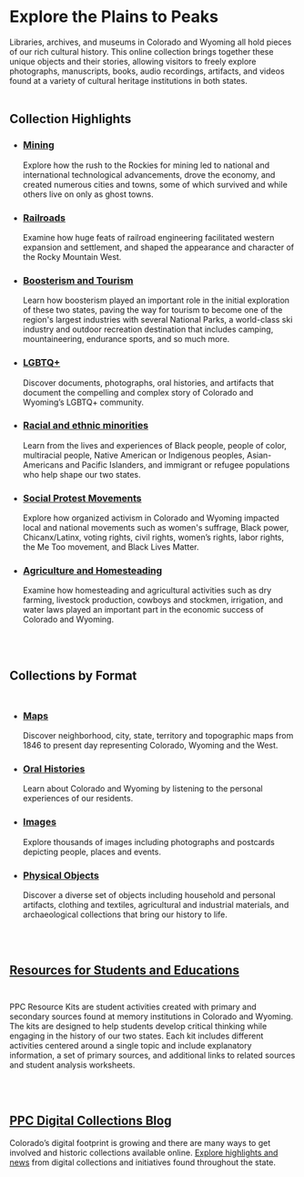 # Explore the Plains to Peaks

Libraries, archives, and museums in Colorado and Wyoming all hold pieces of our rich cultural history. This online
collection brings together these unique objects and their stories, allowing visitors to freely explore photographs,
manuscripts, books, audio recordings, artifacts, and videos found at a variety of cultural heritage institutions in both
states.
<br> <br>

## Collection Highlights

- ### [Mining](/search?q=mine*)

  Explore how the rush to the Rockies for mining led to national and international technological advancements, drove the
  economy, and created numerous cities and towns, some of which survived and while others live on only as ghost towns.

- ### [Railroads](/search?q=railway*+OR+railroad*)

  Examine how huge feats of railroad engineering facilitated western expansion and settlement, and shaped the appearance
  and character of the Rocky Mountain West.

- ### [Boosterism and Tourism](/search?q=camping+OR+Bike*+OR+Tourism+OR+Tourist+OR+Climbing+OR+Mountaineering+OR+raft*+OR+ski+OR+Skiing+OR+%22national+park%22)

  Learn how boosterism played an important role in the initial exploration of these two states, paving the way for
  tourism to become one of the region's largest industries with several National Parks, a world-class ski industry and
  outdoor recreation destination that includes camping, mountaineering, endurance sports, and so much more.

- ### [LGBTQ+](/search?q=Lesbian+OR+LGBT*+OR+bisexual)

  Discover documents, photographs, oral histories, and artifacts that document the compelling and complex story of
  Colorado and Wyoming’s LGBTQ+ community.

- ### [Racial and ethnic minorities](/search?q=%22African+American%22+OR+%22Asian+American%22+OR+Native+American+OR+indigenous+OR+Chicano+OR+%22Mexican+American%22+OR+Chinese+OR+Hispanic+OR+Latino+OR+Migrant+OR+Jews+OR+Jewish+OR+Japanese+OR+Internment)

  Learn from the lives and experiences of Black people, people of color, multiracial people, Native American or
  Indigenous peoples, Asian-Americans and Pacific Islanders, and immigrant or refugee populations who help shape our two
  states.

- ### [Social Protest Movements](/search?q=%22Chicano+movement%22+OR+%22Civil+rights%22+OR+%22Women's+rights%22+OR+%22United+mine+worker*%22+OR+%22Ludlow+Strike%22+OR+Suffrag*+OR+%22Black+lives+matter%22+OR+%22Labor+movement%22+OR+%22Railroad+Strike*%22+OR+%22me+too+movement%22)

  Explore how organized activism in Colorado and Wyoming impacted local and national movements such as women's suffrage,
  Black power, Chicanx/Latinx, voting rights, civil rights, women’s rights, labor rights, the Me Too movement, and Black
  Lives Matter.

- ### [Agriculture and Homesteading](/search?q=%22dry+farming%22+OR+farm*+OR+ranch*+OR+irrigation+OR+cowboy*+OR+stockmen+OR+homestead*+agriculture+OR+beet*+OR+crop*+OR+cattle+OR+sheep)

  Examine how homesteading and agricultural activities such as dry farming, livestock production, cowboys and stockmen,
  irrigation, and water laws played an important part in the economic success of Colorado and Wyoming.

<br> <br>
## Collections by Format<br><br>

- ### [Maps](/search?q=map&type=image)

  Discover neighborhood, city, state, territory and topographic maps from 1846 to present day representing Colorado,
  Wyoming and the West.

- ### [Oral Histories](/search?q=oral+history&type=sound)

  Learn about Colorado and Wyoming by listening to the personal experiences of our residents.

- ### [Images](/search?type=image)

  Explore thousands of images including photographs and postcards depicting people, places and events.

- ### [Physical Objects](/search?type=%22physical+object%22)

  Discover a diverse set of objects including household and personal artifacts, clothing and textiles, agricultural and
  industrial materials, and archaeological collections that bring our history to life.

<br> <br>
## [Resources for Students and Educations](https://museumsfordigitallearning.org/museum/56/kits?page=2)<br><br>

PPC Resource Kits are student activities created with primary and secondary sources found at memory institutions in
Colorado and Wyoming. The kits are designed to help students develop critical thinking while engaging in the history of
our two states. Each kit includes different activities centered around a single topic and include explanatory
information, a set of primary sources, and additional links to related sources and student analysis worksheets.

<br><br>

## [PPC Digital Collections Blog](https://www.coloradovirtuallibrary.org/digital-colorado/)

Colorado’s digital footprint is growing and there are many ways to get involved and historic collections available
online. [Explore highlights and news](https://www.coloradovirtuallibrary.org/digital-colorado/) from digital collections
and initiatives found throughout the state.

